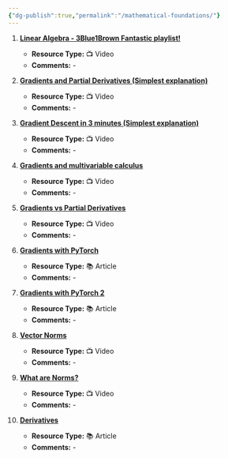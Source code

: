 ```yaml
---
{"dg-publish":true,"permalink":"/mathematical-foundations/"}
---
```



1. [**Linear Algebra - 3Blue1Brown Fantastic playlist!**](https://www.youtube.com/watch?v=kjBOesZCoqc&list=PL0-GT3co4r2y2YErbmuJw2L5tW4Ew2O5B)
   - **Resource Type:** 📺 Video
   - **Comments:** -

2. [**Gradients and Partial Derivatives (Simplest explanation)**](https://www.youtube.com/watch?v=GkB4vW16QHI)
   - **Resource Type:** 📺 Video
   - **Comments:** -

3. [**Gradient Descent in 3 minutes (Simplest explanation)**](https://www.youtube.com/watch?v=qg4PchTECck)
   - **Resource Type:** 📺 Video
   - **Comments:** -

4. [**Gradients and multivariable calculus**](https://www.khanacademy.org/math/multivariable-calculus/multivariable-derivatives/gradient-and-directional-derivatives/v/gradient)
   - **Resource Type:** 📺 Video
   - **Comments:** -

5. [**Gradients vs Partial Derivatives**](https://stats.stackexchange.com/questions/285670/gradient-versus-partial-derivatives)
   - **Resource Type:** 📺 Video
   - **Comments:** -

6. [**Gradients with PyTorch**](https://www.javatpoint.com/gradient-with-pytorch)
   - **Resource Type:** 📚 Article
   - **Comments:** -

7. [**Gradients with PyTorch 2**](https://stackoverflow.com/questions/55543786/understanding-gradient-in-pytorch)
   - **Resource Type:** 📚 Article
   - **Comments:** -

8. [**Vector Norms**](https://www.youtube.com/watch?v=5fN2J8wYnfw&list=WL&index=5)
   - **Resource Type:** 📺 Video
   - **Comments:** -

9. [**What are Norms?**](https://www.youtube.com/watch?v=FiSy6zWDfiA&list=WL&index=8)
   - **Resource Type:** 📺 Video
   - **Comments:** -

10. [**Derivatives**](http://faculty.wlc.edu/buelow/CALC/nt2-10.html#:~:text=The%20first%20derivative%20of%20a,negative%2C%20then%20must%20be%20decreasing.)
    - **Resource Type:** 📚 Article
    - **Comments:** -

